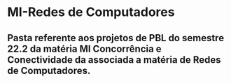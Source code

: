 # MI-Redes de Computadores


<h2>Pasta referente aos projetos de PBL do semestre 22.2 da matéria MI Concorrência e Conectividade da associada a matéria de Redes de Computadores. <h2/>

